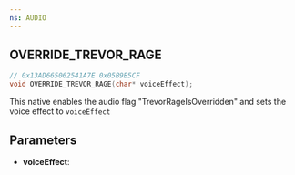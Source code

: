 ```yaml
---
ns: AUDIO
---
```

## OVERRIDE_TREVOR_RAGE

```c
// 0x13AD665062541A7E 0x05B9B5CF
void OVERRIDE_TREVOR_RAGE(char* voiceEffect);
```

This native enables the audio flag "TrevorRageIsOverridden" and sets the voice effect to `voiceEffect`

## Parameters
* **voiceEffect**: 

